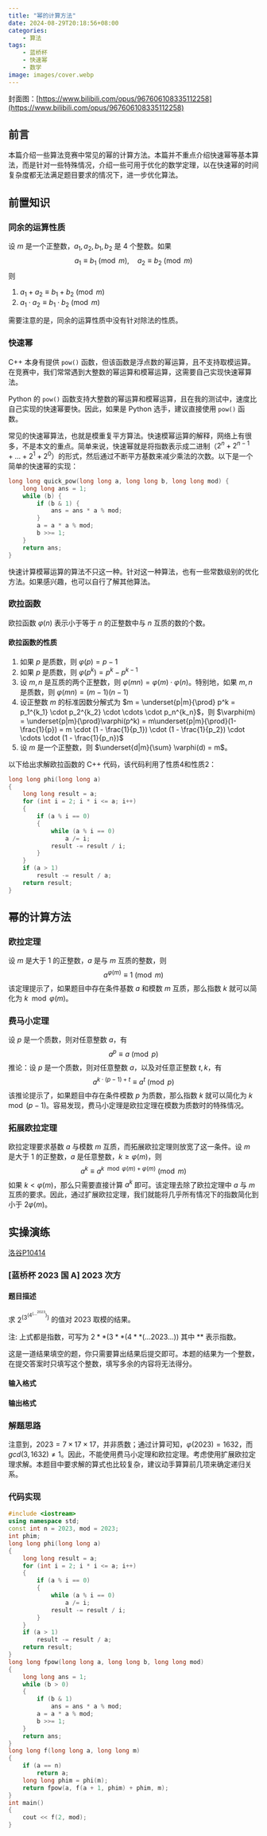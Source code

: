 ```yaml
---
title: "幂的计算方法"
date: 2024-08-29T20:18:56+08:00
categories:
    - 算法
tags:
    - 蓝桥杯
    - 快速幂
    - 数学
image: images/cover.webp
---
```

封面图：[https://www.bilibili.com/opus/967606108335112258](https://www.bilibili.com/opus/967606108335112258)

## 前言
本篇介绍一些算法竞赛中常见的幂的计算方法。本篇并不重点介绍快速幂等基本算法，而是针对一些特殊情况，介绍一些可用于优化的数学定理，以在快速幂的时间复杂度都无法满足题目要求的情况下，进一步优化算法。

## 前置知识
### 同余的运算性质
设 $m$ 是一个正整数，$a_1, a_2, b_1, b_2$ 是 $4$ 个整数。如果
$$
a_1 \equiv b_1 \pmod{m}, \quad a_2 \equiv b_2 \pmod{m}
$$
则
1. $a_1 + a_2 \equiv b_1 + b_2 \pmod{m}$
2. $a_1 \cdot a_2 \equiv b_1 \cdot b_2 \pmod{m}$

需要注意的是，同余的运算性质中没有针对除法的性质。

### 快速幂
C++ 本身有提供 `pow()` 函数，但该函数是浮点数的幂运算，且不支持取模运算。在竞赛中，我们常常遇到大整数的幂运算和模幂运算，这需要自己实现快速幂算法。

Python 的 `pow()` 函数支持大整数的幂运算和模幂运算，且在我的测试中，速度比自己实现的快速幂要快。因此，如果是 Python 选手，建议直接使用 `pow()` 函数。

常见的快速幂算法，也就是模重复平方算法。快速模幂运算的解释，网络上有很多，不是本文的重点。简单来说，快速幂就是将指数表示成二进制（$2^n+2^{n-1}+...+2^1+2^0$）的形式，然后通过不断平方基数来减少乘法的次数。以下是一个简单的快速幂的实现：

```cpp
long long quick_pow(long long a, long long b, long long mod) {
    long long ans = 1;
    while (b) {
        if (b & 1) {
            ans = ans * a % mod;
        }
        a = a * a % mod;
        b >>= 1;
    }
    return ans;
}
```
快速计算模幂运算的算法不只这一种。针对这一种算法，也有一些常数级别的优化方法。如果感兴趣，也可以自行了解其他算法。

### 欧拉函数
欧拉函数 $\varphi(n)$ 表示小于等于 $n$ 的正整数中与 $n$ 互质的数的个数。
#### 欧拉函数的性质
1. 如果 $p$ 是质数，则 $\varphi(p) = p - 1$
2. 如果 $p$ 是质数，则 $\varphi(p^k) = p^k - p^{k-1}$
3. 设 $m,n$ 是互质的两个正整数，则 $\varphi(mn) = \varphi(m) \cdot \varphi(n)$。特别地，如果 $m,n$ 是质数，则 $\varphi(mn) = (m-1)(n-1)$
4. 设正整数 $m$ 的标准因数分解式为 $m = \underset{p|m}{\prod} p^k = p_1^{k_1} \cdot p_2^{k_2} \cdot \cdots \cdot p_n^{k_n}$，则 $\varphi(m) = \underset{p|m}{\prod}\varphi(p^k) = m\underset{p|m}{\prod}(1-\frac{1}{p}) = m \cdot (1 - \frac{1}{p_1}) \cdot (1 - \frac{1}{p_2}) \cdot \cdots \cdot (1 - \frac{1}{p_n})$
5. 设 $m$ 是一个正整数，则 $\underset{d|m}{\sum} \varphi(d) = m$。

以下给出求解欧拉函数的 C++ 代码，该代码利用了性质4和性质2：
```cpp
long long phi(long long a)
{
    long long result = a;
    for (int i = 2; i * i <= a; i++)
    {
        if (a % i == 0)
        {
            while (a % i == 0)
                a /= i;
            result -= result / i;
        }
    }
    if (a > 1)
        result -= result / a;
    return result;
}
```

## 幂的计算方法
### 欧拉定理
设 $m$ 是大于 $1$ 的正整数，$a$ 是与 $m$ 互质的整数，则
$$
a^{\varphi(m)} \equiv 1 \pmod{m}
$$
该定理提示了，如果题目中存在条件基数 $a$ 和模数 $m$ 互质，那么指数 $k$ 就可以简化为 $k \mod{\varphi(m)}$。

### 费马小定理
设 $p$ 是一个质数，则对任意整数 $a$，有
$$
a^p \equiv a \pmod{p}
$$
推论：设 $p$ 是一个质数，则对任意整数 $a$，以及对任意正整数 $t,k$，有
$$
a^{k \cdot (p-1) + t} \equiv a^t \pmod{p}
$$
该推论提示了，如果题目中存在条件模数 $p$ 为质数，那么指数 $k$ 就可以简化为 $k \mod{(p-1)}$。容易发现，费马小定理是欧拉定理在模数为质数时的特殊情况。

### 拓展欧拉定理
欧拉定理要求基数 $a$ 与模数 $m$ 互质，而拓展欧拉定理则放宽了这一条件。设 $m$ 是大于 $1$ 的正整数，$a$ 是任意整数，$k \geq \varphi(m)$，则
$$
a^k \equiv a^{k \mod{\varphi(m)} + \varphi(m)} \pmod{m}
$$
如果 $k<\varphi(m)$，那么只需要直接计算 $a^k$ 即可。该定理去除了欧拉定理中 $a$ 与 $m$ 互质的要求。因此，通过扩展欧拉定理，我们就能将几乎所有情况下的指数简化到小于 $2\varphi(m)$。

## 实操演练
[洛谷P10414](https://www.luogu.com.cn/problem/P10414)

### [蓝桥杯 2023 国 A] 2023 次方

#### 题目描述

求 $2^{(3^{(4^{(\ldots ^{2023}})})}$ 的值对 $2023$ 取模的结果。

注: 上式都是指数，可写为 $2** (3**(4**(\ldots 2023\ldots))$ 其中 $**$ 表示指数。

这是一道结果填空的题，你只需要算出结果后提交即可。本题的结果为一个整数，在提交答案时只填写这个整数，填写多余的内容将无法得分。

#### 输入格式

#### 输出格式

### 解题思路
注意到，$2023=7 \times  17 \times 17$，并非质数；通过计算可知，$\varphi(2023)=1632$，而 $gcd(3,1632)\neq 1$。因此，不能使用费马小定理和欧拉定理。考虑使用扩展欧拉定理求解。本题目中要求解的算式也比较复杂，建议动手算算前几项来确定递归关系。

### 代码实现
```cpp
#include <iostream>
using namespace std;
const int n = 2023, mod = 2023;
int phim;
long long phi(long long a)
{
    long long result = a;
    for (int i = 2; i * i <= a; i++)
    {
        if (a % i == 0)
        {
            while (a % i == 0)
                a /= i;
            result -= result / i;
        }
    }
    if (a > 1)
        result -= result / a;
    return result;
}
long long fpow(long long a, long long b, long long mod)
{
    long long ans = 1;
    while (b > 0)
    {
        if (b & 1)
            ans = ans * a % mod;
        a = a * a % mod;
        b >>= 1;
    }
    return ans;
}
long long f(long long a, long long m)
{
    if (a == n)
        return a;
    long long phim = phi(m);
    return fpow(a, f(a + 1, phim) + phim, m);
}
int main()
{
    cout << f(2, mod);
}
```